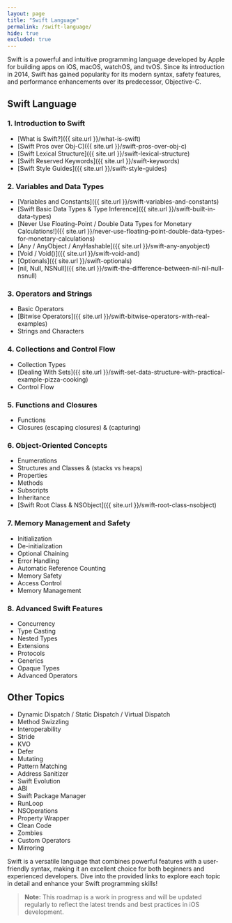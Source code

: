 ```yaml
---
layout: page
title: "Swift Language"
permalink: /swift-language/
hide: true
excluded: true
---
```


Swift is a powerful and intuitive programming language developed by Apple for building apps on iOS, macOS, watchOS, and tvOS. Since its introduction in 2014, Swift has gained popularity for its modern syntax, safety features, and performance enhancements over its predecessor, Objective-C.

## Swift Language

### 1. Introduction to Swift

- [What is Swift?]({{ site.url }}/what-is-swift)<br>
- [Swift Pros over Obj-C]({{ site.url }}/swift-pros-over-obj-c)<br>
- [Swift Lexical Structure]({{ site.url }}/swift-lexical-structure)<br>
- [Swift Reserved Keywords]({{ site.url }}/swift-keywords)<br>
- [Swift Style Guides]({{ site.url }}/swift-style-guides)<br>

### 2. Variables and Data Types

- [Variables and Constants]({{ site.url }}/swift-variables-and-constants)<br>
- [Swift Basic Data Types & Type Inference]({{ site.url }}/swift-built-in-data-types)<br>
- [Never Use Floating-Point / Double Data Types for Monetary Calculations!]({{ site.url }}/never-use-floating-point-double-data-types-for-monetary-calculations)<br>
- [Any / AnyObject / AnyHashable]({{ site.url }}/swift-any-anyobject)<br>
- [Void / Void()]({{ site.url }}/swift-void-and)<br>
- [Optionals]({{ site.url }}/swift-optionals)<br>
- [nil, Null, NSNull]({{ site.url }}/swift-the-difference-between-nil-nil-null-nsnull)<br>

### 3. Operators and Strings

- Basic Operators<br>
- [Bitwise Operators]({{ site.url }}/swift-bitwise-operators-with-real-examples)<br>
- Strings and Characters<br>

### 4. Collections and Control Flow

- Collection Types<br>
- [Dealing With Sets]({{ site.url }}/swift-set-data-structure-with-practical-example-pizza-cooking)<br>
- Control Flow<br>

### 5. Functions and Closures

- Functions<br>
- Closures (escaping closures) & (capturing)<br>

### 6. Object-Oriented Concepts

- Enumerations<br>
- Structures and Classes & (stacks vs heaps)<br>
- Properties<br>
- Methods<br>
- Subscripts<br>
- Inheritance<br>
- [Swift Root Class & NSObject]({{ site.url }}/swift-root-class-nsobject)<br>

### 7. Memory Management and Safety

- Initialization<br>
- De-initialization<br>
- Optional Chaining<br>
- Error Handling<br>
- Automatic Reference Counting<br>
- Memory Safety<br>
- Access Control<br>
- Memory Management<br>

### 8. Advanced Swift Features

- Concurrency<br>
- Type Casting<br>
- Nested Types<br>
- Extensions<br>
- Protocols<br>
- Generics<br>
- Opaque Types<br>
- Advanced Operators<br>

## Other Topics

- Dynamic Dispatch / Static Dispatch / Virtual Dispatch<br>
- Method Swizzling<br>
- Interoperability<br>
- Stride<br>
- KVO<br>
- Defer<br>
- Mutating<br>
- Pattern Matching<br>
- Address Sanitizer<br>
- Swift Evolution<br>
- ABI<br>
- Swift Package Manager<br>
- RunLoop<br>
- NSOperations<br>
- Property Wrapper<br>
- Clean Code<br>
- Zombies<br>
- Custom Operators<br>
- Mirroring<br>

Swift is a versatile language that combines powerful features with a user-friendly syntax, making it an excellent choice for both beginners and experienced developers. Dive into the provided links to explore each topic in detail and enhance your Swift programming skills!

> **Note:** This roadmap is a work in progress and will be updated regularly to reflect the latest trends and best practices in iOS development.